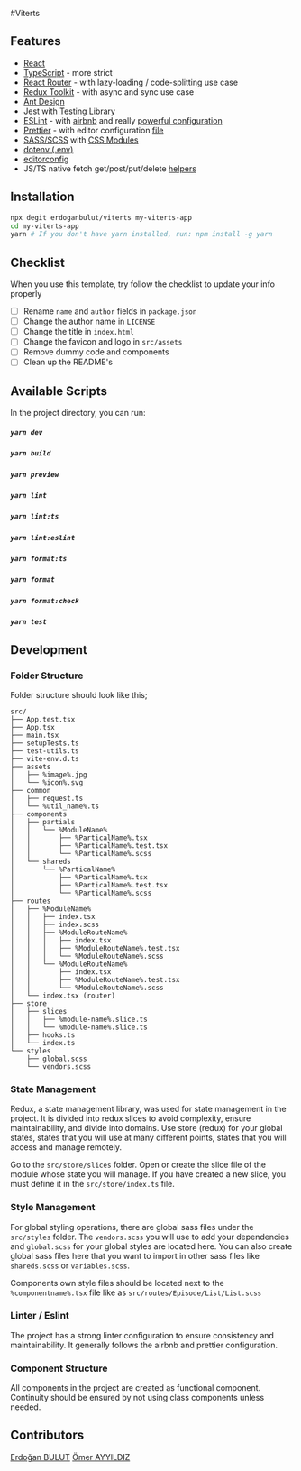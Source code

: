 #Viterts

## Features

- [React](https://reactjs.org/)
- [TypeScript](https://www.typescriptlang.org/) - more strict
- [React Router](https://reactrouter.com/) - with lazy-loading / code-splitting use case
- [Redux Toolkit](https://redux-toolkit.js.org/) - with async and sync use case
- [Ant Design](https://ant.design/)
- [Jest](https://jestjs.io/) with [Testing Library](https://testing-library.com/docs/react-testing-library/intro/)
- [ESLint](https://tailwindcss.com/) - with [airbnb](https://github.com/airbnb/javascript) and really [powerful configuration](./.eslintrc)
- [Prettier](https://prettier.io/) - with editor configuration [file](./.vscode/settings.json)
- [SASS/SCSS](https://sass-lang.com/) with [CSS Modules](https://github.com/css-modules/css-modules)
- [dotenv (.env)](https://github.com/motdotla/dotenv)
- [editorconfig](https://editorconfig.org/)
- JS/TS native fetch get/post/put/delete [helpers](./src/common/request.ts)

## Installation

```bash
npx degit erdoganbulut/viterts my-viterts-app
cd my-viterts-app
yarn # If you don't have yarn installed, run: npm install -g yarn
```

## Checklist

When you use this template, try follow the checklist to update your info properly

- [ ] Rename `name` and `author` fields in `package.json`
- [ ] Change the author name in `LICENSE`
- [ ] Change the title in `index.html`
- [ ] Change the favicon and logo in `src/assets`
- [ ] Remove dummy code and components
- [ ] Clean up the README's

## Available Scripts

In the project directory, you can run:

##### `yarn dev`

##### `yarn build`

##### `yarn preview`

##### `yarn lint`

##### `yarn lint:ts`

##### `yarn lint:eslint`

##### `yarn format:ts`

##### `yarn format`

##### `yarn format:check`

##### `yarn test`

## Development

### Folder Structure

Folder structure should look like this;

```
src/
├── App.test.tsx
├── App.tsx
├── main.tsx
├── setupTests.ts
├── test-utils.ts
├── vite-env.d.ts
├── assets
│   ├── %image%.jpg
│   └── %icon%.svg
├── common
│   ├── request.ts
│   └── %util_name%.ts
├── components
│   ├── partials
│   │   └── %ModuleName%
│   │       ├── %ParticalName%.tsx
│   │       ├── %ParticalName%.test.tsx
│   │       └── %ParticalName%.scss
│   └── shareds
│       └── %ParticalName%
│           ├── %ParticalName%.tsx
│           ├── %ParticalName%.test.tsx
│           └── %ParticalName%.scss
├── routes
│   ├── %ModuleName%
│   │   ├── index.tsx
│   │   ├── index.scss
│   │   ├── %ModuleRouteName%
│   │   │   ├── index.tsx
│   │   │   ├── %ModuleRouteName%.test.tsx
│   │   │   └── %ModuleRouteName%.scss
│   │   └── %ModuleRouteName%
│   │       ├── index.tsx
│   │       ├── %ModuleRouteName%.test.tsx
│   │       └── %ModuleRouteName%.scss
│   └── index.tsx (router)
├── store
│   ├── slices
│   │   ├── %module-name%.slice.ts
│   │   └── %module-name%.slice.ts
│   ├── hooks.ts
│   └── index.ts
└── styles
    ├── global.scss
    └── vendors.scss
```

### State Management

Redux, a state management library, was used for state management in the project. It is divided into redux slices to avoid complexity, ensure maintainability, and divide into domains. Use store (redux) for your global states, states that you will use at many different points, states that you will access and manage remotely.

Go to the `src/store/slices` folder. Open or create the slice file of the module whose state you will manage. If you have created a new slice, you must define it in the `src/store/index.ts` file.

### Style Management

For global styling operations, there are global sass files under the `src/styles` folder. The `vendors.scss` you will use to add your dependencies and `global.scss` for your global styles are located here. You can also create global sass files here that you want to import in other sass files like `shareds.scss` or `variables.scss`.

Components own style files should be located next to the `%componentname%.tsx` file like as `src/routes/Episode/List/List.scss`

### Linter / Eslint

The project has a strong linter configuration to ensure consistency and maintainability. It generally follows the airbnb and prettier configuration.

### Component Structure

All components in the project are created as functional component. Continuity should be ensured by not using class components unless needed.

## Contributors

[Erdoğan BULUT](https://github.com/erdoganbulut/)
[Ömer AYYILDIZ](https://github.com/omerayyildiz)
